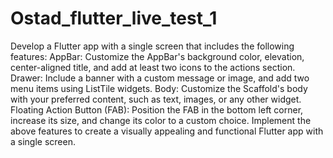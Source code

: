 # Ostad_flutter_live_test_1

Develop a Flutter app with a single screen that includes the following features:
AppBar: Customize the AppBar's background color, elevation, center-aligned title,
and add at least two icons to the actions section.
Drawer: Include a banner with a custom message or image, and add two menu items
using ListTile widgets.
Body: Customize the Scaffold's body with your preferred content, such as text,
images, or any other widget.
Floating Action Button (FAB): Position the FAB in the bottom left corner, increase its
size, and change its color to a custom choice.
Implement the above features to create a visually appealing and functional Flutter
app with a single screen.
